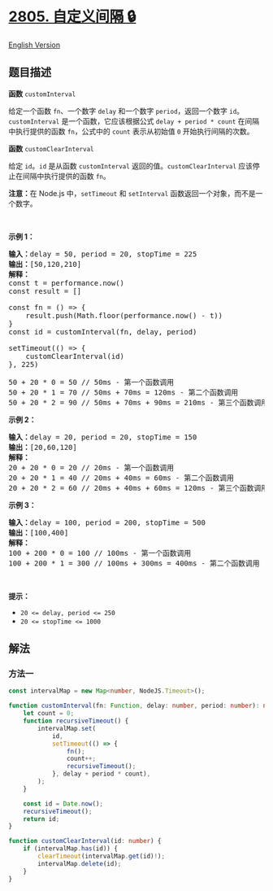 # [2805. 自定义间隔 🔒](https://leetcode.cn/problems/custom-interval)

[English Version](/solution/2800-2899/2805.Custom%20Interval/README_EN.md)

<!-- tags: -->

## 题目描述

<!-- 这里写题目描述 -->

<p><strong>函数</strong>&nbsp;<code>customInterval</code></p>

<p>给定一个函数 <code>fn</code>、一个数字 <code>delay</code> 和一个数字 <code>period</code>，返回一个数字 <code>id</code>。<code>customInterval</code> 是一个函数，它应该根据公式 <code>delay + period * count</code> 在间隔中执行提供的函数 <code>fn</code>，公式中的 <code>count</code> 表示从初始值 <code>0</code> 开始执行间隔的次数。</p>

<p><strong>函数</strong> <code>customClearInterval</code></p>

<p>给定 <code>id</code>。<code>id</code> 是从函数 <code>customInterval</code> 返回的值。<code>customClearInterval</code> 应该停止在间隔中执行提供的函数 <code>fn</code>。</p>

<p><strong>注意：</strong>在 Node.js 中，<code>setTimeout</code> 和 <code>setInterval</code> 函数返回一个对象，而不是一个数字。</p>

<p>&nbsp;</p>

<p><b>示例 1：</b></p>

<pre>
<strong>输入：</strong>delay = 50, period = 20, stopTime = 225
<strong>输出：</strong>[50,120,210]
<strong>解释：</strong>
const t = performance.now()&nbsp;&nbsp;
const result = []
&nbsp; &nbsp; &nbsp; &nbsp;&nbsp;
const fn = () =&gt; {
    result.push(Math.floor(performance.now() - t))
}
const id = customInterval(fn, delay, period)
        
setTimeout(() =&gt; {
    customClearInterval(id)
}, 225)

50 + 20 * 0 = 50 // 50ms - 第一个函数调用
50 + 20&nbsp;* 1 = 70 // 50ms + 70ms = 120ms - 第二个函数调用
50 + 20 * 2 = 90 // 50ms + 70ms + 90ms = 210ms - 第三个函数调用
</pre>

<p><strong class="example">示例 2：</strong></p>

<pre>
<strong>输入：</strong>delay = 20, period = 20, stopTime = 150
<strong>输出：</strong>[20,60,120]
<strong>解释：</strong>
20 + 20 * 0 = 20 // 20ms - 第一个函数调用
20 + 20&nbsp;* 1 = 40 // 20ms + 40ms = 60ms - 第二个函数调用
20 + 20 * 2 = 60 // 20ms + 40ms + 60ms = 120ms - 第三个函数调用
</pre>

<p><strong class="example">示例 3：</strong></p>

<pre>
<strong>输入：</strong>delay = 100, period = 200, stopTime = 500
<strong>输出：</strong>[100,400]
<strong>解释：</strong>
100 + 200 * 0 = 100 // 100ms - 第一个函数调用
100 + 200&nbsp;* 1 = 300 // 100ms + 300ms = 400ms - 第二个函数调用
</pre>

<p>&nbsp;</p>

<p><strong>提示：</strong></p>

<ul>
	<li><code>20 &lt;= delay, period &lt;= 250</code></li>
	<li><code>20 &lt;= stopTime &lt;= 1000</code></li>
</ul>

## 解法

### 方法一

<!-- tabs:start -->

```ts
const intervalMap = new Map<number, NodeJS.Timeout>();

function customInterval(fn: Function, delay: number, period: number): number {
    let count = 0;
    function recursiveTimeout() {
        intervalMap.set(
            id,
            setTimeout(() => {
                fn();
                count++;
                recursiveTimeout();
            }, delay + period * count),
        );
    }

    const id = Date.now();
    recursiveTimeout();
    return id;
}

function customClearInterval(id: number) {
    if (intervalMap.has(id)) {
        clearTimeout(intervalMap.get(id)!);
        intervalMap.delete(id);
    }
}
```

<!-- tabs:end -->

<!-- end -->
